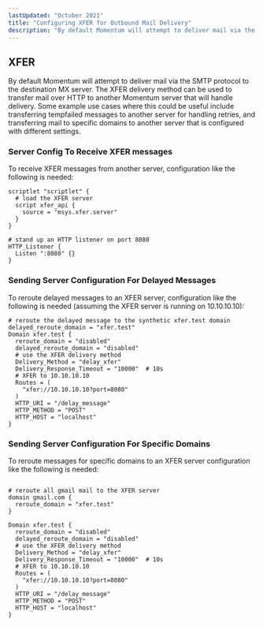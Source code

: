 ```yaml
---
lastUpdated: "October 2021"
title: "Configuring XFER for Outbound Mail Delivery"
description: "By default Momentum will attempt to deliver mail via the SMTP protocol to the destination MX server.  The XFER delivery method can be used to transfer mail over HTTP to another Momentum server that will handle delivery."
---
```


## <a name="outbound_mail.XFER"></a> XFER

By default Momentum will attempt to deliver mail via the SMTP protocol to the destination MX server.  The XFER delivery method can be used to transfer mail over HTTP to another Momentum server that will handle delivery.  Some example use cases where this could be useful include transferring tempfailed messages to another server for handling retries, and transferring mail to specific domains to another server that is configured with different settings.

### Server Config To Receive XFER messages
To receive XFER messages from another server, configuration like the following is needed:

```
scriptlet "scriptlet" {
  # load the XFER server
  script xfer_api {
    source = "msys.xfer.server"
  }
}

# stand up an HTTP listener on port 8080
HTTP_Listener {
  Listen ":8080" {}
}
```

### Sending Server Configuration For Delayed Messages
To reroute delayed messages to an XFER server, configuration like the following is needed (assuming the XFER server is running on 10.10.10.10):

```
# reroute the delayed message to the synthetic xfer.test domain
delayed_reroute_domain = "xfer.test"
Domain xfer.test {
  reroute_domain = "disabled"
  delayed_reroute_domain = "disabled"
  # use the XFER delivery method
  Delivery_Method = "delay_xfer"
  Delivery_Response_Timeout = "10000"  # 10s
  # XFER to 10.10.10.10
  Routes = (
    "xfer://10.10.10.10?port=8080"
  )
  HTTP_URI = "/delay_message"
  HTTP_METHOD = "POST"
  HTTP_HOST = "localhost"
}
```

### Sending Server Configuration For Specific Domains
To reroute messages for specific domains to an XFER server configuration like the following is needed:

```

# reroute all gmail mail to the XFER server
domain gmail.com {
  reroute_domain = "xfer.test"
}

Domain xfer.test {
  reroute_domain = "disabled"
  delayed_reroute_domain = "disabled"
  # use the XFER delivery method
  Delivery_Method = "delay_xfer"
  Delivery_Response_Timeout = "10000"  # 10s
  # XFER to 10.10.10.10
  Routes = (
    "xfer://10.10.10.10?port=8080"
  )
  HTTP_URI = "/delay_message"
  HTTP_METHOD = "POST"
  HTTP_HOST = "localhost"
}
```

